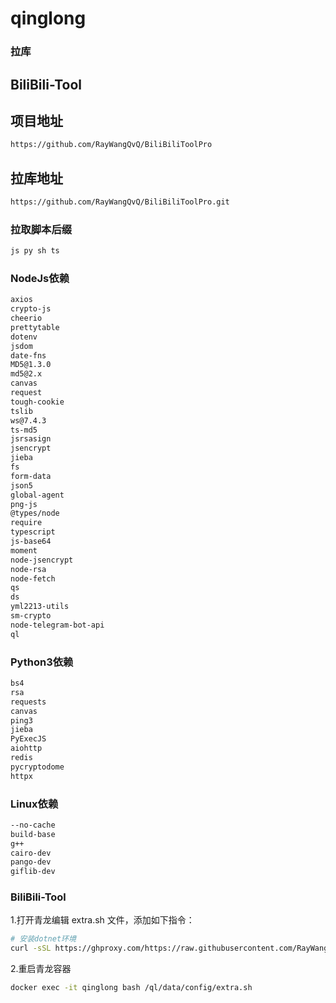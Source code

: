 # qinglong

### 拉库

## BiliBili-Tool
## 项目地址
```bash
https://github.com/RayWangQvQ/BiliBiliToolPro
```

## 拉库地址
```bash
https://github.com/RayWangQvQ/BiliBiliToolPro.git
```

### 拉取脚本后缀

```bash
js py sh ts
```

### NodeJs依赖

```bash
axios
crypto-js
cheerio
prettytable
dotenv
jsdom
date-fns
MD5@1.3.0
md5@2.x
canvas
request
tough-cookie
tslib
ws@7.4.3
ts-md5
jsrsasign
jsencrypt
jieba
fs
form-data
json5
global-agent
png-js
@types/node
require
typescript
js-base64
moment
node-jsencrypt
node-rsa
node-fetch
qs
ds
yml2213-utils
sm-crypto
node-telegram-bot-api
ql
```

### Python3依赖

```bash
bs4
rsa
requests
canvas
ping3
jieba
PyExecJS
aiohttp
redis
pycryptodome
httpx
```

### Linux依赖

```bash
--no-cache
build-base
g++
cairo-dev
pango-dev
giflib-dev
```

### BiliBili-Tool
1.打开青龙编辑 extra.sh 文件，添加如下指令：
```bash
# 安装dotnet环境
curl -sSL https://ghproxy.com/https://raw.githubusercontent.com/RayWangQvQ/BiliBiliToolPro/main/qinglong/ray-dotnet-install.sh | bash /dev/stdin --no-official
```

2.重启青龙容器
```bash
docker exec -it qinglong bash /ql/data/config/extra.sh
```
